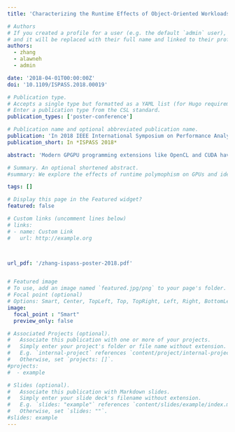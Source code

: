 ```yaml
---
title: 'Characterizing the Runtime Effects of Object-Oriented Workloads on GPUs'

# Authors
# If you created a profile for a user (e.g. the default `admin` user), write the username (folder name) here
# and it will be replaced with their full name and linked to their profile.
authors:
  - zhang
  - alawneh
  - admin

date: '2018-04-01T00:00:00Z'
doi: '10.1109/ISPASS.2018.00019'

# Publication type.
# Accepts a single type but formatted as a YAML list (for Hugo requirements).
# Enter a publication type from the CSL standard.
publication_types: ['poster-conference']

# Publication name and optional abbreviated publication name.
publication: 'In 2018 IEEE International Symposium on Performance Analysis of Systems and Software (ISPASS)'
publication_short: In *ISPASS 2018*

abstract: 'Modern GPGPU programming extensions like OpenCL and CUDA have supported object-oriented workloads on GPUs for several generations. However, no analysis of object-oriented workloads running on massively parallel accelerators has been investigated. This extended abstract presents a performance analysis of object-oriented workloads on a PASCAL Titan X GPU. Our characterization demonstrates that GPUs have different performance trade-offs when running object-oriented code than traditional CPUs. Where CPUs are sensitive to the misprediction of indirect branches that result from virtual function calls, GPUs are more sensitive to the additional memory system pressure that comes from loading pointers and virtual function table entries.'

# Summary. An optional shortened abstract.
#summary: We explore the effects of runtime polymophism on GPUs and identify key bottlenecks in the memory system.

tags: []

# Display this page in the Featured widget?
featured: false

# Custom links (uncomment lines below)
# links:
# - name: Custom Link
#   url: http://example.org



url_pdf: '/zhang-ispass-poster-2018.pdf'


# Featured image
# To use, add an image named `featured.jpg/png` to your page's folder.
# Focal point (optional)
# Options: Smart, Center, TopLeft, Top, TopRight, Left, Right, BottomLeft, Bottom, BottomRight
image:
  focal_point : "Smart"
  preview_only: false

# Associated Projects (optional).
#   Associate this publication with one or more of your projects.
#   Simply enter your project's folder or file name without extension.
#   E.g. `internal-project` references `content/project/internal-project/index.md`.
#   Otherwise, set `projects: []`.
#projects:
#  - example

# Slides (optional).
#   Associate this publication with Markdown slides.
#   Simply enter your slide deck's filename without extension.
#   E.g. `slides: "example"` references `content/slides/example/index.md`.
#   Otherwise, set `slides: ""`.
#slides: example
---
```

